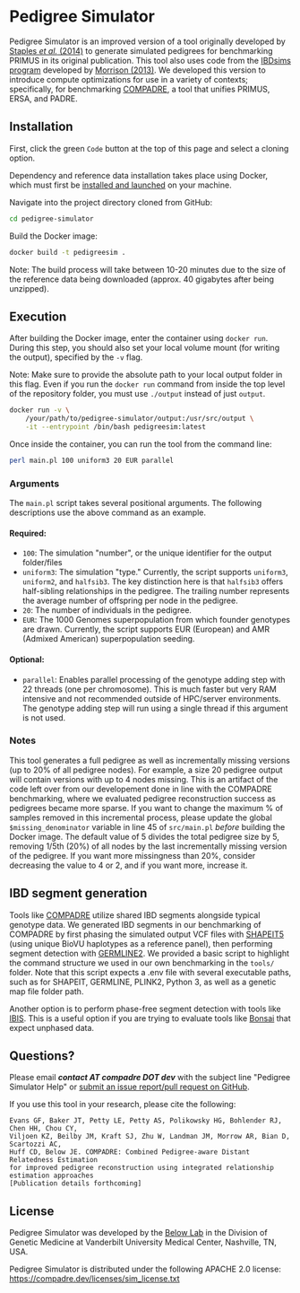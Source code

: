 
# Pedigree Simulator

Pedigree Simulator is an improved version of a tool originally developed by [Staples _et al._ (2014)](https://www.cell.com/ajhg/fulltext/S0002-9297(14)00427-3) to generate simulated pedigrees for benchmarking PRIMUS in its original publication. This tool also uses code from the [IBDsims program](https://github.com/jean997/IBDsims) developed by [Morrison (2013)](https://onlinelibrary.wiley.com/doi/abs/10.1002/gepi.21737). We developed this version to introduce compute optimizations for use in a variety of contexts; specifically, for benchmarking [COMPADRE](https://compadre.dev), a tool that unifies PRIMUS, ERSA, and PADRE.


## Installation

First, click the green `Code` button at the top of this page and select a cloning option.

Dependency and reference data installation takes place using Docker, which must first be [installed and launched](https://docs.docker.com/engine/install/) on your machine.

Navigate into the project directory cloned from GitHub:

```bash
cd pedigree-simulator
```

Build the Docker image:

```bash
docker build -t pedigreesim .
```

Note: The build process will take between 10-20 minutes due to the size of the reference data being downloaded (approx. 40 gigabytes after being unzipped).



## Execution

After building the Docker image, enter the container using `docker run`. During this step, you should also set your local volume mount (for writing the output), specified by the `-v` flag. 

Note: Make sure to provide the absolute path to your local output folder in this flag. Even if you run the `docker run` command from inside the top level of the repository folder, you must use `./output` instead of just `output`.

```bash
docker run -v \
    /your/path/to/pedigree-simulator/output:/usr/src/output \
    -it --entrypoint /bin/bash pedigreesim:latest 
```


Once inside the container, you can run the tool from the command line:

```bash
perl main.pl 100 uniform3 20 EUR parallel
```

### Arguments

The `main.pl` script takes several positional arguments. The following descriptions use the above command as an example.

#### Required:
- `100`: The simulation "number", or the unique identifier for the output folder/files
- `uniform3`: The simulation "type." Currently, the script supports `uniform3`, `uniform2`, and `halfsib3`. The key distinction here is that `halfsib3` offers half-sibling relationships in the pedigree. The trailing number represents the average number of offspring per node in the pedigree.  
- `20`: The number of individuals in the pedigree.
- `EUR`: The 1000 Genomes superpopulation from which founder genotypes are drawn. Currently, the script supports EUR (European) and AMR (Admixed American) superpopulation seeding.

#### Optional:
- `parallel`: Enables parallel processing of the genotype adding step with 22 threads (one per chromosome). This is much faster but very RAM intensive and not recommended outside of HPC/server environments. The genotype adding step will run using a single thread if this argument is not used. 


### Notes

This tool generates a full pedigree as well as incrementally missing versions (up to 20% of all pedigree nodes). For example, a size 20 pedigree output will contain versions with up to 4 nodes missing. This is an artifact of the code left over from our developement done in line with the COMPADRE benchmarking, where we evaluated pedigree reconstruction success as pedigrees became more sparse. If you want to change the maximum % of samples removed in this incremental process, please update the global `$missing_denominator` variable in line 45 of `src/main.pl` _before_ building the Docker image. The default value of 5 divides the total pedigree size by 5, removing 1/5th (20%) of all nodes by the last incrementally missing version of the pedigree. If you want more missingness than 20%, consider decreasing the value to 4 or 2, and if you want more, increase it.



## IBD segment generation

Tools like [COMPADRE](https://compadre.dev) utilize shared IBD segments alongside typical genotype data. We generated IBD segments in our benchmarking of COMPADRE by first phasing the simulated output VCF files with [SHAPEIT5](https://odelaneau.github.io/shapeit5/) (using unique BioVU haplotypes as a reference panel), then performing segment detection with [GERMLINE2](https://github.com/gusevlab/germline2). We provided a basic script to highlight the command structure we used in our own benchmarking in the `tools/` folder. Note that this script expects a .env file with several executable paths, such as for SHAPEIT, GERMLINE, PLINK2, Python 3, as well as a genetic map file folder path.

Another option is to perform phase-free segment detection with tools like [IBIS](https://github.com/williamslab/ibis). This is a useful option if you are trying to evaluate tools like [Bonsai](https://github.com/23andme/bonsaitree) that expect unphased data. 



## Questions?

Please email <strong><i>contact AT compadre DOT dev</strong></i> with the subject line "Pedigree Simulator Help" or [submit an issue report/pull request on GitHub](https://github.com/belowlab/pedigree-simulator/issues). 

If you use this tool in your research, please cite the following:
```
Evans GF, Baker JT, Petty LE, Petty AS, Polikowsky HG, Bohlender RJ, Chen HH, Chou CY, 
Viljoen KZ, Beilby JM, Kraft SJ, Zhu W, Landman JM, Morrow AR, Bian D, Scartozzi AC, 
Huff CD, Below JE. COMPADRE: Combined Pedigree-aware Distant Relatedness Estimation 
for improved pedigree reconstruction using integrated relationship estimation approaches 
[Publication details forthcoming]
```


## License

Pedigree Simulator was developed by the [Below Lab](https://thebelowlab.com) in the Division of Genetic Medicine at Vanderbilt University Medical Center, Nashville, TN, USA. 

Pedigree Simulator is distributed under the following APACHE 2.0 license: https://compadre.dev/licenses/sim_license.txt
